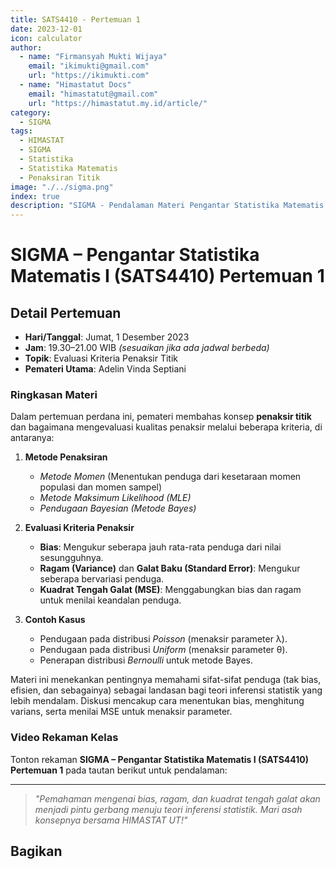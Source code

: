 ```yaml
--- 
title: SATS4410 - Pertemuan 1
date: 2023-12-01
icon: calculator
author:
  - name: "Firmansyah Mukti Wijaya"
    email: "ikimukti@gmail.com"
    url: "https://ikimukti.com"
  - name: "Himastatut Docs"
    email: "himastatut@gmail.com"
    url: "https://himastatut.my.id/article/"
category:
  - SIGMA
tags:
  - HIMASTAT
  - SIGMA
  - Statistika
  - Statistika Matematis
  - Penaksiran Titik
image: "./../sigma.png"
index: true
description: "SIGMA - Pendalaman Materi Pengantar Statistika Matematis I SATS4410 adalah program untuk memperdalam pemahaman mahasiswa dalam mata kuliah Pengantar Statistika Matematis I, khususnya pada topik Penaksiran Titik dan Evaluasi Kriteria Penaksir."
--- 
```


# SIGMA – Pengantar Statistika Matematis I (SATS4410) Pertemuan 1

## Detail Pertemuan

- **Hari/Tanggal**: Jumat, 1 Desember 2023  
- **Jam**: 19.30–21.00 WIB *(sesuaikan jika ada jadwal berbeda)*  
- **Topik**: Evaluasi Kriteria Penaksir Titik  
- **Pemateri Utama**: Adelin Vinda Septiani

### Ringkasan Materi

Dalam pertemuan perdana ini, pemateri membahas konsep **penaksir titik** dan bagaimana mengevaluasi kualitas penaksir melalui beberapa kriteria, di antaranya:

1. **Metode Penaksiran**  
   - *Metode Momen* (Menentukan penduga dari kesetaraan momen populasi dan momen sampel)  
   - *Metode Maksimum Likelihood (MLE)*  
   - *Pendugaan Bayesian (Metode Bayes)*  

2. **Evaluasi Kriteria Penaksir**  
   - **Bias**: Mengukur seberapa jauh rata-rata penduga dari nilai sesungguhnya.  
   - **Ragam (Variance)** dan **Galat Baku (Standard Error)**: Mengukur seberapa bervariasi penduga.  
   - **Kuadrat Tengah Galat (MSE)**: Menggabungkan bias dan ragam untuk menilai keandalan penduga.  

3. **Contoh Kasus**  
   - Pendugaan pada distribusi *Poisson* (menaksir parameter λ).  
   - Pendugaan pada distribusi *Uniform* (menaksir parameter θ).  
   - Penerapan distribusi *Bernoulli* untuk metode Bayes.  

Materi ini menekankan pentingnya memahami sifat-sifat penduga (tak bias, efisien, dan sebagainya) sebagai landasan bagi teori inferensi statistik yang lebih mendalam. Diskusi mencakup cara menentukan bias, menghitung varians, serta menilai MSE untuk menaksir parameter.

### Video Rekaman Kelas

Tonton rekaman **SIGMA – Pengantar Statistika Matematis I (SATS4410) Pertemuan 1** pada tautan berikut untuk pendalaman:

<VidStack
  src="https://www.youtube.com/watch?v=2QrOOk-wScU"
  title="SIGMA - Pengantar Statistika Matematis I (SATS4410) Pertemuan 1"
/>

--- 

> *"Pemahaman mengenai bias, ragam, dan kuadrat tengah galat akan menjadi pintu gerbang menuju teori inferensi statistik. Mari asah konsepnya bersama HIMASTAT UT!"*


## Bagikan
<Share colorful />
<GitContributors />
<GitChangelog />